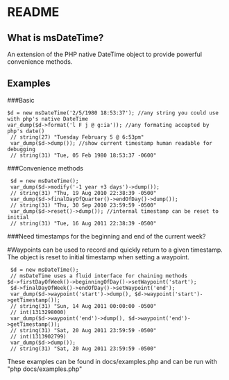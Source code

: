 README
======

What is msDateTime?
-------------------

An extension of the PHP native DateTime object to provide powerful convenience methods.

Examples
--------

###Basic

    $d = new msDateTime('2/5/1980 18:53:37'); //any string you could use with php's native DateTime
    var_dump($d->format('l F j @ g:ia')); //any formating accepted by php's date()
	 // string(27) "Tuesday February 5 @ 6:53pm"
	 var_dump($d->dump()); //show current timestamp human readable for debugging
	 // string(31) "Tue, 05 Feb 1980 18:53:37 -0600"

###Convenience methods

	 $d = new msDateTime();
	 var_dump($d->modify('-1 year +3 days')->dump());
	 // string(31) "Thu, 19 Aug 2010 22:38:39 -0500"
	 var_dump($d->finalDayOfQuarter()->endOfDay()->dump());
	 // string(31) "Thu, 30 Sep 2010 23:59:59 -0500"
	 var_dump($d->reset()->dump()); //internal timestamp can be reset to initial
	 // string(31) "Tue, 16 Aug 2011 22:38:39 -0500"

###Need timestamps for the beginning and end of the current week?

#Waypoints can be used to record and quickly return to a given timestamp. The object is reset to initial timestamp when setting a waypoint.

	 $d = new msDateTime();
	 // msDateTime uses a fluid interface for chaining methods
    $d->firstDayOfWeek()->beginningOfDay()->setWaypoint('start');
	 $d->finalDayOfWeek()->endOfDay()->setWaypoint('end');
	 var_dump($d->waypoint('start')->dump(), $d->waypoint('start')->getTimestamp());
	 // string(31) "Sun, 14 Aug 2011 00:00:00 -0500"
	 // int(1313298000)
	 var_dump($d->waypoint('end')->dump(), $d->waypoint('end')->getTimestamp());
	 // string(31) "Sat, 20 Aug 2011 23:59:59 -0500"
	 // int(1313902799)
	 var_dump($d->dump());
	 // string(31) "Sat, 20 Aug 2011 23:59:59 -0500"

These examples can be found in docs/examples.php and can be run with "php docs/examples.php"
